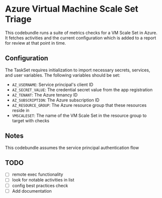 # Azure Virtual Machine Scale Set Triage
This codebundle runs a suite of metrics checks for a VM Scale Set in Azure. It fetches activities and the current configuration which is added to a report for review at that point in time.

## Configuration

The TaskSet requires initialization to import necessary secrets, services, and user variables. The following variables should be set:

- `AZ_USERNAME`: Service principal's client ID
- `AZ_SECRET_VALUE`: The credential secret value from the app registration
- `AZ_TENANT`: The Azure tenancy ID
- `AZ_SUBSCRIPTION`: The Azure subscription ID
- `AZ_RESOURCE_GROUP`: The Azure resource group that these resources reside in
- `VMSCALESET`: The name of the VM Scale Set in the resource group to target with checks

## Notes

This codebundle assumes the service principal authentication flow

## TODO
- [ ] remote exec functionality
- [ ] look for notable activities in list
- [ ] config best practices check
- [ ] Add documentation